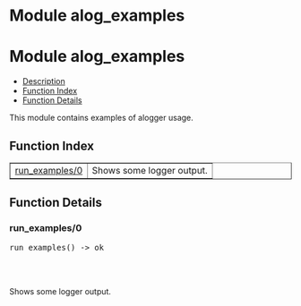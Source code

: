 Module alog_examples
====================


<h1>Module alog_examples</h1>

* [Description](#description)
* [Function Index](#index)
* [Function Details](#functions)



This module contains examples of alogger usage.



<h2><a name="index">Function Index</a></h2>



<table width="100%" border="1" cellspacing="0" cellpadding="2" summary="function index"><tr><td valign="top"><a href="#run_examples-0">run_examples/0</a></td><td>Shows some logger output.</td></tr></table>




<h2><a name="functions">Function Details</a></h2>


<a name="run_examples-0"></a>

<h3>run_examples/0</h3>





<pre>run_examples() -> ok</pre>
<br></br>




Shows some logger output.